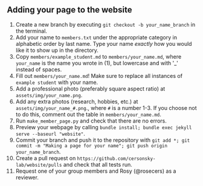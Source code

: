 ## Adding your page to the website
1. Create a new branch by executing `git checkout -b your_name_branch` in the terminal.
2. Add your name to `members.txt` under the appropriate category in alphabetic order by last name. Type your name _exactly_ how you would like it to show up in the directory.
3. Copy `members/example_student.md` to `members/your_name.md`, where `your_name` is the name you wrote in (1), but lowercase and with '_' instead of spaces.
4. Fill out `members/your_name.md`! Make sure to replace all instances of `example student` with your name. 
5. Add a professional photo (preferably square aspect ratio) at `assets/img/your_name.png`.
6. Add any extra photos (research, hobbies, etc.) at `assets/img/your_name_#.png`., where `#` is a number 1-3. If you choose not to do this, comment out the table in `members/your_name.md`.
7. Run `make_member_page.py` and check that there are no errors.
8. Preview your webpage by calling `bundle install; bundle exec jekyll serve --baseurl "website"`.
9. Commit your branch and push it to the repository with `git add *; git commit -m "Making a page for your name"; git push origin your_name_branch`.
10. Create a pull request on `https://github.com/cersonsky-lab/website/pulls` and check that all tests run.
11. Request one of your group members and Rosy (@rosecers) as a reviewer.    
